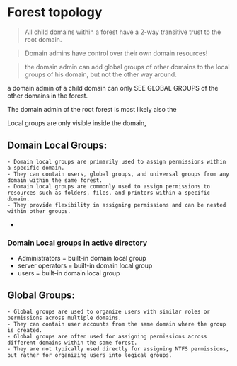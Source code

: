 
# Forest topology

> All child domains within a forest have a 2-way transitive trust to the root domain.

> Domain admins have control over their own domain resources!

>the domain admin can add global groups of other domains to the local groups of his domain, but not the other way around.

a domain admin of a child domain can only SEE GLOBAL GROUPS of the other domains in the forest.

The domain admin of the root forest is most likely also the 

Local groups are only visible inside the domain, 

## **Domain Local Groups**:

    - Domain local groups are primarily used to assign permissions within a specific domain.
    - They can contain users, global groups, and universal groups from any domain within the same forest.
    - Domain local groups are commonly used to assign permissions to resources such as folders, files, and printers within a specific domain.
    - They provide flexibility in assigning permissions and can be nested within other groups.
-
### Domain Local groups in active directory
- Administrators = built-in domain local group
- server operators = built-in domain local group
- users = built-in domain local group

## **Global Groups**:
    
    - Global groups are used to organize users with similar roles or permissions across multiple domains.
    - They can contain user accounts from the same domain where the group is created.
    - Global groups are often used for assigning permissions across different domains within the same forest.
    - They are not typically used directly for assigning NTFS permissions, but rather for organizing users into logical groups.